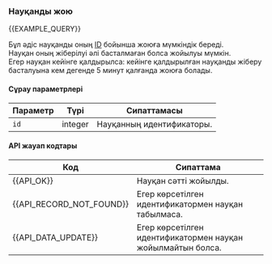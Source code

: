 ### Науқанды жою
{{EXAMPLE_QUERY}}

Бұл әдіс науқанды оның [ID](/kk/help/api-docs/other#glossary-id) бойынша жоюға мүмкіндік береді.
<br>Науқан оның жіберілуі әлі басталмаған болса жойылуы мүмкін.
<br>Егер науқан кейінге қалдырылса: кейінге қалдырылған науқанды жіберу басталуына кем дегенде 5 минут қалғанда жоюға болады.

#### Сұрау параметрлері

 Параметр               | Түрі    | Сипаттамасы
------------------------|---------|-----------
`id`                    | integer | Науқанның идентификаторы.




#### API жауап кодтары

Код | Сипаттама
----|----
{{API_OK}}               | Науқан сәтті жойылды.
{{API_RECORD_NOT_FOUND}} | Егер көрсетілген идентификатормен науқан табылмаса.
{{API_DATA_UPDATE}}      | Егер көрсетілген идентификатормен науқан жойылмайтын болса.

